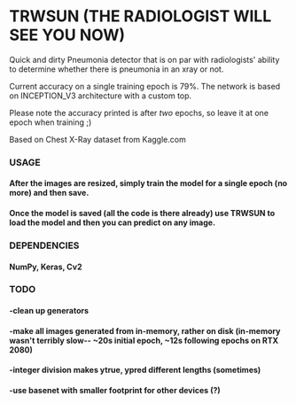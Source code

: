 # TRWSUN  (THE RADIOLOGIST WILL SEE YOU NOW)
Quick and dirty Pneumonia detector that is on par with radiologists' ability to determine whether there is pneumonia in an xray or not.

Current accuracy on a single training epoch is 79%.
The network is based on INCEPTION_V3 architecture with a custom top.

Please note the accuracy printed is after *two* epochs, so leave it at one epoch when training ;)

Based on Chest X-Ray dataset from Kaggle.com


### USAGE

#### After the images are resized, simply train the model for a single epoch (no more) and then save.
#### Once the model is saved (all the code is there already) use TRWSUN to load the model and then you can predict on any image.

### DEPENDENCIES

#### NumPy, Keras, Cv2

### TODO

#### -clean up generators 
#### -make all images generated from in-memory, rather on disk (in-memory wasn't terribly slow-- ~20s initial epoch, ~12s following epochs on RTX 2080)
#### -integer division makes ytrue, ypred different lengths (sometimes) 
#### -use basenet with smaller footprint for other devices (?)
